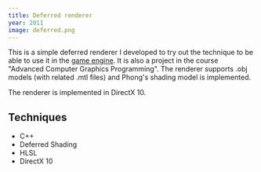 ```yaml
---
title: Deferred renderer
year: 2011
image: deferred.png
---
```


This is a simple deferred renderer I developed to try out the
technique to be able to use it in the [game engine](/portfolio/engine "game engine"). It is also a
project in the course "Advanced Computer Graphics Programming". The
renderer supports .obj models (with related .mtl files) and Phong's shading model is
implemented.

The renderer is implemented in DirectX 10.

## Techniques ##
- C++
- Deferred Shading
- HLSL
- DirectX 10

